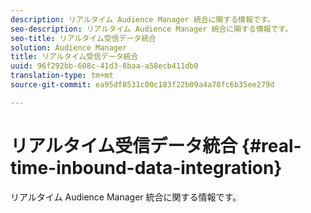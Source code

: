 ```yaml
---
description: リアルタイム Audience Manager 統合に関する情報です。
seo-description: リアルタイム Audience Manager 統合に関する情報です。
seo-title: リアルタイム受信データ統合
solution: Audience Manager
title: リアルタイム受信データ統合
uuid: 96f292bb-608c-41d3-8baa-a58ecb411db0
translation-type: tm+mt
source-git-commit: ea95df8531c00c183f22b09a4a78fc6b35ee279d

---
```



# リアルタイム受信データ統合 {#real-time-inbound-data-integration}

リアルタイム Audience Manager 統合に関する情報です。

<!-- c_rt_data_int.xml -->